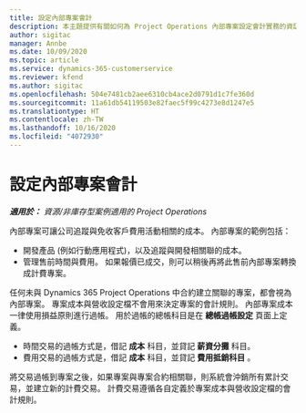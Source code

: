 ```yaml
---
title: 設定內部專案會計
description: 本主題提供有關如何為 Project Operations 內部專案設定會計實務的資訊。
author: sigitac
manager: Annbe
ms.date: 10/09/2020
ms.topic: article
ms.service: dynamics-365-customerservice
ms.reviewer: kfend
ms.author: sigitac
ms.openlocfilehash: 504e7481cb2aee6310cb4ace2d0791d1c7fe360d
ms.sourcegitcommit: 11a61db54119503e82faec5f99c4273e8d1247e5
ms.translationtype: HT
ms.contentlocale: zh-TW
ms.lasthandoff: 10/16/2020
ms.locfileid: "4072930"
---
```

# <a name="configure-accounting-for-internal-projects"></a>設定內部專案會計

_**適用於：** 資源/非庫存型案例適用的 Project Operations_

內部專案可讓公司追蹤與免收客戶費用活動相關的成本。 內部專案的範例包括：

- 開發產品 (例如行動應用程式)，以及追蹤與開發相關聯的成本。
- 管理售前時間與費用。 如果報價已成交，則可以稍後再將此售前內部專案轉換成計費專案。

任何未與 Dynamics 365 Project Operations 中合約建立關聯的專案，都會視為內部專案。 專案成本與營收設定檔不會用來決定專案的會計規則。 內部專案成本一律使用損益原則進行過帳。 用於過帳的總帳科目是在 **總帳過帳設定** 頁面上定義。

- 時間交易的過帳方式是，借記 **成本** 科目，並貸記 **薪資分攤** 科目。
- 費用交易的過帳方式是，借記 **成本** 科目，並貸記 **費用抵銷科目** 。

將交易過帳到專案之後，如果專案與專案合約相關聯，則系統會沖銷所有累計交易，並建立新的計費交易。 計費交易遵循各自定義於專案成本與營收設定檔的會計規則。


